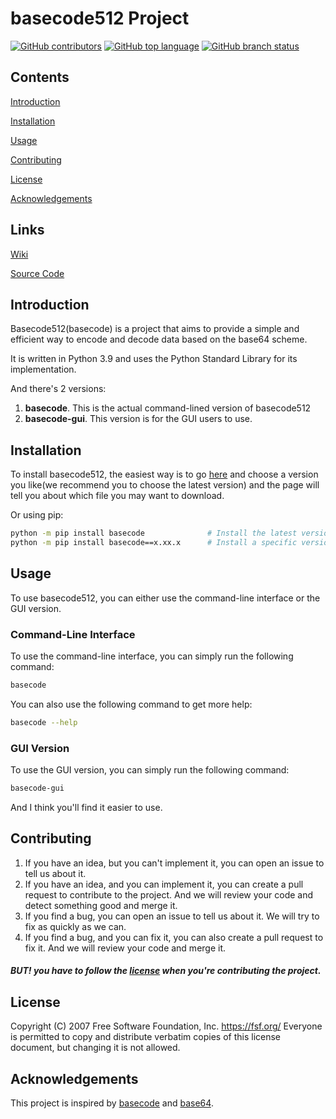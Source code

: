 # basecode512 Project

[![GitHub contributors](https://img.shields.io/github/contributors/lucheshidi/basecode)](https://github.com/lucheshidi/basecode/graphs/contributors)
[![GitHub top language](https://img.shields.io/github/languages/top/lucheshidi/basecode)](https://github.com/lucheshidi/basecode)
[![GitHub branch status](https://img.shields.io/github/checks-status/lucheshidi/basecode/master?logo=github&logoColor=%23FFFFFF)](https://github.com/lucheshidi/basecode/actions/workflows/python-package.yml)

## Contents
[Introduction](#introduction)

[Installation](#installation)

[Usage](#usage)

[Contributing](#contributing)

[License](#license)

[Acknowledgements](#acknowledgements)

## Links
[Wiki](https://github.com/lucheshidi/basecode/wiki)

[Source Code](https://github.com/lucheshidi/basecode)


## Introduction
Basecode512(basecode) is a project that aims to provide a simple and efficient way to encode and decode data based on the base64 scheme. 

It is written in Python 3.9 and uses the Python Standard Library for its implementation.

And there's 2 versions:
1. **basecode**. This is the actual command-lined version of basecode512
2. **basecode-gui**. This version is for the GUI users to use.

## Installation
To install basecode512, the easiest way is to go [here](https://github.com/lucheshidi/basecode/releases) and choose a version you like(we recommend you to choose the latest version) and the page will tell you about which file you may want to download.

Or using pip:
```bash
python -m pip install basecode              # Install the latest version
python -m pip install basecode==x.xx.x      # Install a specific version
```

## Usage
To use basecode512, you can either use the command-line interface or the GUI version.

### Command-Line Interface
To use the command-line interface, you can simply run the following command:
```bash
basecode
```
You can also use the following command to get more help:
```bash
basecode --help
```

### GUI Version
To use the GUI version, you can simply run the following command:
```bash
basecode-gui
```
And I think you'll find it easier to use.

## Contributing
1. If you have an idea, but you can't implement it, you can open an issue to tell us about it.
2. If you have an idea, and you can implement it, you can create a pull request to contribute to the project. And we will review your code and detect something good and merge it.
3. If you find a bug, you can open an issue to tell us about it. We will try to fix as quickly as we can.
4. If you find a bug, and you can fix it, you can also create a pull request to fix it. And we will review your code and merge it.

##### BUT! you have to follow the [license](LICENSE.md) when you're contributing the project.

## License
 Copyright (C) 2007 Free Software Foundation, Inc. <https://fsf.org/>
 Everyone is permitted to copy and distribute verbatim copies
 of this license document, but changing it is not allowed.

## Acknowledgements
This project is inspired by [basecode](https://github.com/lucheshidi/basecode) and [base64](https://github.com/python/cpython/blob/main/Lib/base64.py).

